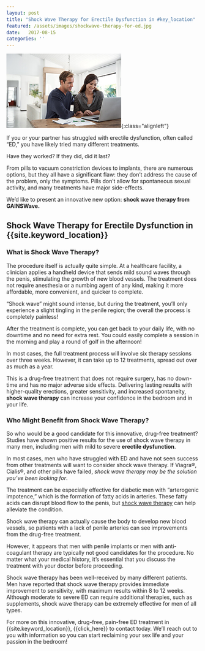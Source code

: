 ```yaml
---
layout: post
title: "Shock Wave Therapy for Erectile Dysfunction in #key_location"
featured: /assets/images/shockwave-therapy-for-ed.jpg
date:   2017-08-15
categories: ''
---
```

![Shock Wave Therapy for Erectile Dysfunction in {site.keyword_location}}](/assets/images/shockwave-therapy-for-ed.jpg){:class="alignleft"}
<p>If you or your partner has struggled with erectile dysfunction, often called “ED,” you have likely tried many different treatments.</p>

<p>Have they worked? If they did, did it last?</p>

<p>From pills to vacuum constriction devices to implants, there are numerous options, but they all have a significant flaw: they don’t address the cause of the problem, only the symptoms. Pills don’t allow for spontaneous sexual activity, and many treatments have major side-effects.</p>
<p>We’d like to present an innovative new option: <strong>shock wave therapy from GAINSWave.</strong></p>
<h2>Shock Wave Therapy for Erectile Dysfunction in {{site.keyword_location}}</h2>
<h3>What is Shock Wave Therapy?</h3>
<p>The procedure itself is actually quite simple. At a healthcare facility, a clinician applies a handheld device that sends mild sound waves through the penis, stimulating the growth of new blood vessels. The treatment does not require anesthesia or a numbing agent of any kind, making it more affordable, more convenient, and quicker to complete.</p>

<p>“Shock wave” might sound intense, but during the treatment, you’ll only experience a slight tingling in the penile region; the overall the process is completely painless!</p>

<p>After the treatment is complete, you can get back to your daily life, with no downtime and no need for extra rest. You could easily complete a session in the morning and play a round of golf in the afternoon!</p>

<p>In most cases, the full treatment process will involve six therapy sessions over three weeks. However, it can take up to 12 treatments, spread out over as much as a year.</p>

<p>This is a drug-free treatment that does not require surgery, has no down-time and has no major adverse side effects. Delivering lasting results with higher-quality erections, greater sensitivity, and increased spontaneity, <strong>shock wave therapy</strong> can increase your confidence in the bedroom and in your life.</p>
<h3>Who Might Benefit from Shock Wave Therapy? </h3>
<p>So who would be a good candidate for this innovative, drug-free treatment? Studies have shown positive results for the use of shock wave therapy in many men, including men with mild to severe <strong>erectile dysfunction</strong>.</p>

<p>In most cases, men who have struggled with ED and have not seen success from other treatments will want to consider shock wave therapy. If Viagra®, Cialis®, and other pills have failed, <i>shock wave therapy may be the solution you’ve been looking for</i>.</p>

<p>The treatment can be especially effective for diabetic men with “arterogenic impotence,” which is the formation of fatty acids in arteries. These fatty acids can disrupt blood flow to the penis, but <u>shock wave therapy</u> can help alleviate the condition. </p>

<p>Shock wave therapy can actually cause the body to develop new blood vessels, so patients with a lack of penile arteries can see improvements from the drug-free treatment.</p>

<p>However, it appears that men with penile implants or men with anti-coagulant therapy are typically not good candidates for the procedure. No matter what your medical history, it’s essential that you discuss the treatment with your doctor before proceeding.</p>

<p>Shock wave therapy has been well-received by many different patients. Men have reported that shock wave therapy provides immediate improvement to sensitivity, with maximum results within 8 to 12 weeks. Although moderate to severe ED can require additional therapies, such as supplements, shock wave therapy can be extremely effective for men of all types.</p>

<p>For more on this innovative, drug-free, pain-free ED treatment in {{site.keyword_location}}, {{click_here}} to contact today. We’ll reach out to you with information so you can start reclaiming your sex life and your passion in the bedroom!</p>
